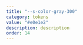 ```yaml
---
title: "--s-color-gray-300"
category: tokens
value: "#e0e1e2"
description: description
order: 14
---
```

